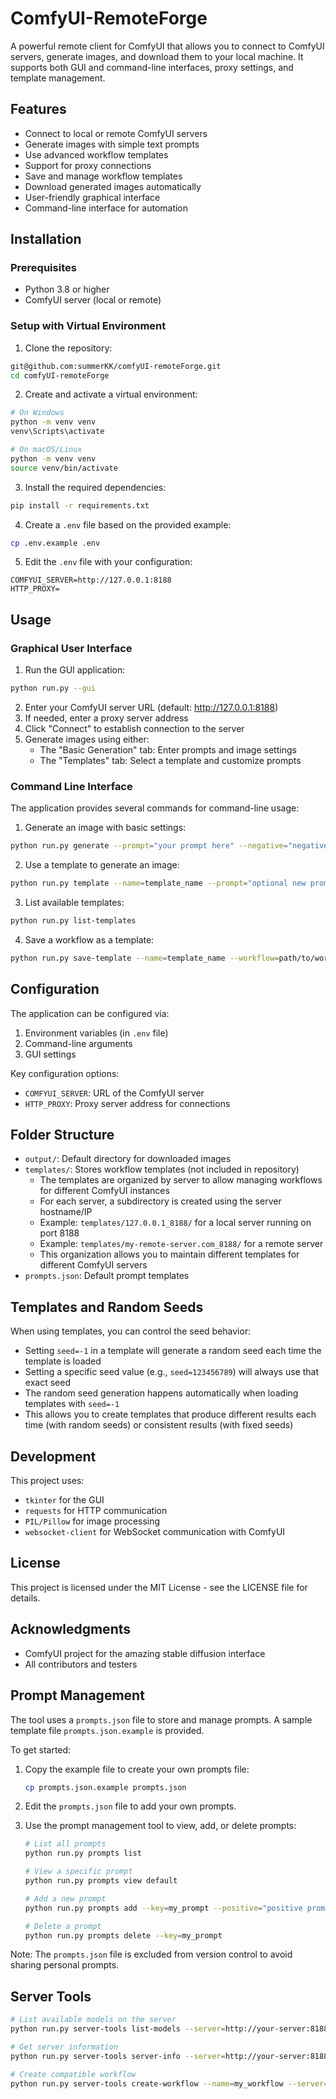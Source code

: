# ComfyUI-RemoteForge

A powerful remote client for ComfyUI that allows you to connect to ComfyUI servers, generate images, and download them to your local machine. It supports both GUI and command-line interfaces, proxy settings, and template management.

## Features

- Connect to local or remote ComfyUI servers
- Generate images with simple text prompts
- Use advanced workflow templates
- Support for proxy connections
- Save and manage workflow templates
- Download generated images automatically
- User-friendly graphical interface
- Command-line interface for automation

## Installation

### Prerequisites

- Python 3.8 or higher
- ComfyUI server (local or remote)

### Setup with Virtual Environment

1. Clone the repository:

```bash
git@github.com:summerKK/comfyUI-remoteForge.git
cd comfyUI-remoteForge
```

2. Create and activate a virtual environment:

```bash
# On Windows
python -m venv venv
venv\Scripts\activate

# On macOS/Linux
python -m venv venv
source venv/bin/activate
```

3. Install the required dependencies:

```bash
pip install -r requirements.txt
```

4. Create a `.env` file based on the provided example:

```bash
cp .env.example .env
```

5. Edit the `.env` file with your configuration:

```
COMFYUI_SERVER=http://127.0.0.1:8188
HTTP_PROXY=
```

## Usage

### Graphical User Interface

1. Run the GUI application:

```bash
python run.py --gui
```

2. Enter your ComfyUI server URL (default: http://127.0.0.1:8188)
3. If needed, enter a proxy server address
4. Click "Connect" to establish connection to the server
5. Generate images using either:
   - The "Basic Generation" tab: Enter prompts and image settings
   - The "Templates" tab: Select a template and customize prompts

### Command Line Interface

The application provides several commands for command-line usage:

1. Generate an image with basic settings:

```bash
python run.py generate --prompt="your prompt here" --negative="negative prompt here"
```

2. Use a template to generate an image:

```bash
python run.py template --name=template_name --prompt="optional new prompt"
```

3. List available templates:

```bash
python run.py list-templates
```

4. Save a workflow as a template:

```bash
python run.py save-template --name=template_name --workflow=path/to/workflow.json
```

## Configuration

The application can be configured via:

1. Environment variables (in `.env` file)
2. Command-line arguments
3. GUI settings

Key configuration options:

- `COMFYUI_SERVER`: URL of the ComfyUI server
- `HTTP_PROXY`: Proxy server address for connections

## Folder Structure

- `output/`: Default directory for downloaded images
- `templates/`: Stores workflow templates (not included in repository)
  - The templates are organized by server to allow managing workflows for different ComfyUI instances
  - For each server, a subdirectory is created using the server hostname/IP
  - Example: `templates/127.0.0.1_8188/` for a local server running on port 8188
  - Example: `templates/my-remote-server.com_8188/` for a remote server
  - This organization allows you to maintain different templates for different ComfyUI servers
- `prompts.json`: Default prompt templates

## Templates and Random Seeds

When using templates, you can control the seed behavior:

- Setting `seed=-1` in a template will generate a random seed each time the template is loaded
- Setting a specific seed value (e.g., `seed=123456789`) will always use that exact seed
- The random seed generation happens automatically when loading templates with `seed=-1`
- This allows you to create templates that produce different results each time (with random seeds) or consistent results (with fixed seeds)

## Development

This project uses:

- `tkinter` for the GUI
- `requests` for HTTP communication
- `PIL/Pillow` for image processing
- `websocket-client` for WebSocket communication with ComfyUI

## License

This project is licensed under the MIT License - see the LICENSE file for details.

## Acknowledgments

- ComfyUI project for the amazing stable diffusion interface
- All contributors and testers

## Prompt Management

The tool uses a `prompts.json` file to store and manage prompts. A sample template file `prompts.json.example` is provided.

To get started:

1. Copy the example file to create your own prompts file:
   ```bash
   cp prompts.json.example prompts.json
   ```

2. Edit the `prompts.json` file to add your own prompts.

3. Use the prompt management tool to view, add, or delete prompts:
   ```bash
   # List all prompts
   python run.py prompts list
   
   # View a specific prompt
   python run.py prompts view default
   
   # Add a new prompt
   python run.py prompts add --key=my_prompt --positive="positive prompt text" --negative="negative prompt text"
   
   # Delete a prompt
   python run.py prompts delete --key=my_prompt
   ```

Note: The `prompts.json` file is excluded from version control to avoid sharing personal prompts.

## Server Tools

```bash
# List available models on the server
python run.py server-tools list-models --server=http://your-server:8188

# Get server information
python run.py server-tools server-info --server=http://your-server:8188

# Create compatible workflow
python run.py server-tools create-workflow --name=my_workflow --server=http://your-server:8188
``` 